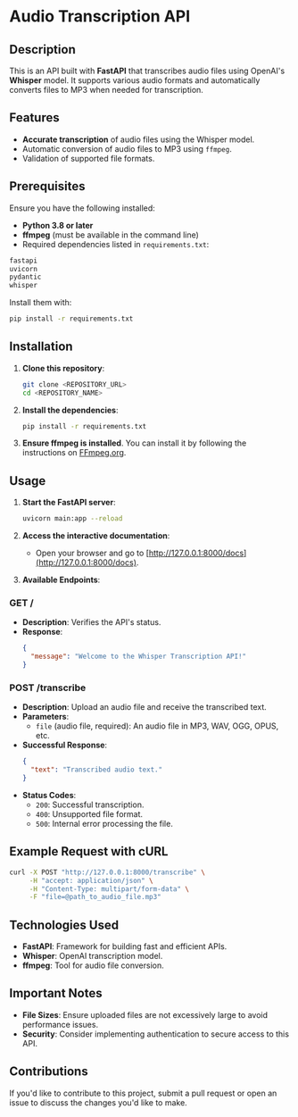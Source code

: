 # Audio Transcription API

## Description

This is an API built with **FastAPI** that transcribes audio files using OpenAI's **Whisper** model. It supports various audio formats and automatically converts files to MP3 when needed for transcription.

## Features
- **Accurate transcription** of audio files using the Whisper model.
- Automatic conversion of audio files to MP3 using `ffmpeg`.
- Validation of supported file formats.

## Prerequisites

Ensure you have the following installed:

- **Python 3.8 or later**
- **ffmpeg** (must be available in the command line)
- Required dependencies listed in `requirements.txt`:

```bash
fastapi
uvicorn
pydantic
whisper
```

Install them with:
```bash
pip install -r requirements.txt
```

## Installation

1. **Clone this repository**:
   ```bash
   git clone <REPOSITORY_URL>
   cd <REPOSITORY_NAME>
   ```

2. **Install the dependencies**:
   ```bash
   pip install -r requirements.txt
   ```

3. **Ensure ffmpeg is installed**. You can install it by following the instructions on [FFmpeg.org](https://ffmpeg.org/download.html).

## Usage

1. **Start the FastAPI server**:
   ```bash
   uvicorn main:app --reload
   ```

2. **Access the interactive documentation**:
   - Open your browser and go to [http://127.0.0.1:8000/docs](http://127.0.0.1:8000/docs).

3. **Available Endpoints**:

### GET /
- **Description**: Verifies the API's status.
- **Response**:
  ```json
  {
    "message": "Welcome to the Whisper Transcription API!"
  }
  ```

### POST /transcribe
- **Description**: Upload an audio file and receive the transcribed text.
- **Parameters**:
  - `file` (audio file, required): An audio file in MP3, WAV, OGG, OPUS, etc.
- **Successful Response**:
  ```json
  {
    "text": "Transcribed audio text."
  }
  ```
- **Status Codes**:
  - `200`: Successful transcription.
  - `400`: Unsupported file format.
  - `500`: Internal error processing the file.

## Example Request with cURL

```bash
curl -X POST "http://127.0.0.1:8000/transcribe" \
     -H "accept: application/json" \
     -H "Content-Type: multipart/form-data" \
     -F "file=@path_to_audio_file.mp3"
```

## Technologies Used
- **FastAPI**: Framework for building fast and efficient APIs.
- **Whisper**: OpenAI transcription model.
- **ffmpeg**: Tool for audio file conversion.

## Important Notes
- **File Sizes**: Ensure uploaded files are not excessively large to avoid performance issues.
- **Security**: Consider implementing authentication to secure access to this API.

## Contributions
If you'd like to contribute to this project, submit a pull request or open an issue to discuss the changes you'd like to make.


